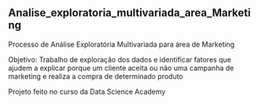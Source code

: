 ## Analise_exploratoria_multivariada_area_Marketing

Processo de Análise Exploratória Multivariada para área de Marketing

Objetivo: Trabalho de exploração dos dados e identificar fatores que ajudem a explicar porque um cliente aceita ou não uma campanha de marketing e realiza a compra de determinado produto

Projeto feito no curso da Data Science Academy
